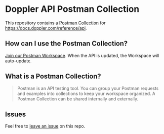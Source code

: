 # Doppler API Postman Collection

This repository contains a [Postman Collection](/collection.json) for <https://docs.doppler.com/reference/api>.

## How can I use the Postman Collection?

[Join our Postman Workspace](https://www.postman.com/fern-api/workspace/fern-doppler). When the API is updated, the Workspace will auto-update.

## What is a Postman Collection?

> Postman is an API testing tool. You can group your Postman requests and examples into collections to keep your workspace organized. A Postman Collection can be shared internally and externally.

## Issues

Feel free to [leave an issue](https://github.com/fern-doppler/doppler-postman/issues) on this repo.
